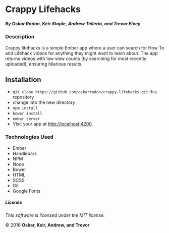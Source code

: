 # Crappy Lifehacks

##### By Oskar Radon, Keir Staple, Andrew Telleria, and Trevor Elvey

### Description

Crappy lifehacks is a simple Ember app where a user can search for How To and Lifehack videos for anything they might want to learn about. The app returns videos with low view counts (by searching for most recently uploaded), ensuring hilarious results.

## Installation

* `git clone https://github.com/oskarradon/crappy-lifehacks.git` this repository
*   change into the new directory
* `npm install`
* `bower install`
* `ember server`
* Visit your app at [http://localhost:4200](http://localhost:4200).

### Technologies Used

* Ember
* Handlebars
* NPM
* Node
* Bower
* HTML
* SCSS
* Git
* Google Fonts

##### License

*This software is licensed under the MIT license.*

&copy; 2016 **Oskar, Keir, Andrew, and Trevor**
